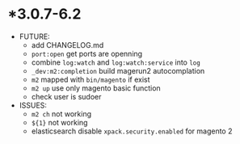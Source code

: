 *3.0.7-6.2
==========
* FUTURE:
    * add CHANGELOG.md
    * `port:open` get ports are openning
    * combine `log:watch` and `log:watch:service` into `log`
    * `_dev:m2:completion` build magerun2 autocomplation
    * `m2` mapped with `bin/magento` if exist
    * `m2 up` use only magento basic function
    * check user is sudoer
* ISSUES:
    * `m2 ch` not working
    * `${1}` not working
    * elasticsearch disable `xpack.security.enabled` for magento 2
